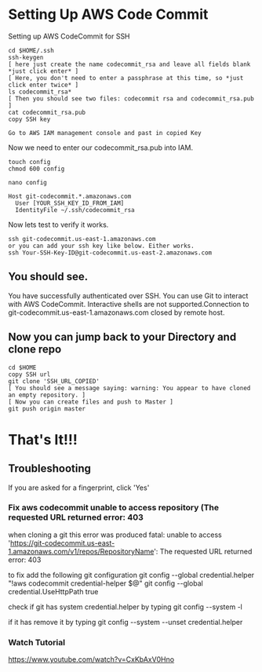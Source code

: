 # Setting Up AWS Code Commit
Setting up AWS CodeCommit for SSH

```
cd $HOME/.ssh
ssh-keygen
[ here just create the name codecommit_rsa and leave all fields blank *just click enter* ]
[ Here, you don't need to enter a passphrase at this time, so *just click enter twice* ]
ls codecommit_rsa*
[ Then you should see two files: codecommit rsa and codecommit_rsa.pub ]
cat codecommit_rsa.pub
copy SSH key
```
```
Go to AWS IAM management console and past in copied Key
```

Now we need to enter our codecommit_rsa.pub into IAM.

```
touch config
chmod 600 config
```

```
nano config

Host git-codecommit.*.amazonaws.com
  User [YOUR_SSH_KEY_ID_FROM_IAM]
  IdentityFile ~/.ssh/codecommit_rsa
```
  

Now lets test to verify it works.

```
ssh git-codecommit.us-east-1.amazonaws.com
or you can add your ssh key like below. Either works.
ssh Your-SSH-Key-ID@git-codecommit.us-east-2.amazonaws.com
```

## You should see.
You have successfully authenticated over SSH. You can use Git to interact with AWS CodeCommit. Interactive shells are not supported.Connection to git-codecommit.us-east-1.amazonaws.com closed by remote host.

## Now you can jump back to your Directory and clone repo
```
cd $HOME
copy SSH url
git clone 'SSH_URL_COPIED'
[ You should see a message saying: warning: You appear to have cloned an empty repository. ]
[ Now you can create files and push to Master ]
git push origin master
```
# That's It!!!

## Troubleshooting
If you are asked for a fingerprint, click 'Yes'

### Fix aws codecommit unable to access repository (The requested URL returned error: 403

when cloning a git this error was produced
fatal: unable to access 'https://git-codecommit.us-east-1.amazonaws.com/v1/repos/RepositoryName': The requested URL returned error: 403

to fix add the following git configuration
git config --global credential.helper "!aws codecommit credential-helper $@"
git config --global credential.UseHttpPath true

check if git has system credential.helper by typing 
git config --system -l

if it has remove it by typing
git config --system --unset credential.helper


### Watch Tutorial
https://www.youtube.com/watch?v=CxKbAxV0Hno


